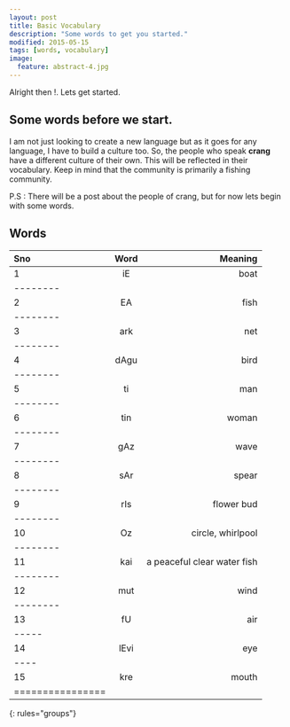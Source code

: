 ```yaml
---
layout: post
title: Basic Vocabulary
description: "Some words to get you started."
modified: 2015-05-15
tags: [words, vocabulary]
image:
  feature: abstract-4.jpg
---
```


Alright then !. Lets get started.

## Some words before we start.

I am not just looking to create a new language but as it goes for any language, I have to build a culture too. So, the people who speak __crang__ have a different culture of their own. This will be reflected in their vocabulary. Keep in mind that the community is primarily a fishing community.

P.S : There will be a post about the people of crang, but for now lets begin with some words.

## Words


| Sno | Word | Meaning |
|:----|:-----:|--------:|
| 1  | iE     | boat    |
|--------
| 2  | EA     | fish    |
|--------
| 3  | ark    | net     |
|--------
| 4  | dAgu   | bird    |
|--------
| 5  | ti     | man     |
|--------
| 6  | tin    | woman   |
|--------
| 7  | gAz    | wave    | 
|--------
| 8  | sAr    | spear   | 
|--------
| 9  | rIs    | flower bud   | 
|--------
| 10  | Oz    | circle, whirlpool   | 
|--------
| 11  | kai    | a peaceful clear water fish   | 
|--------
| 12  | mut    | wind  | 
|--------
| 13  | fU    | air   | 
|-----
| 14  | lEvi    | eye   | 
|----
| 15 | kre | mouth | 
|================
{: rules="groups"}
